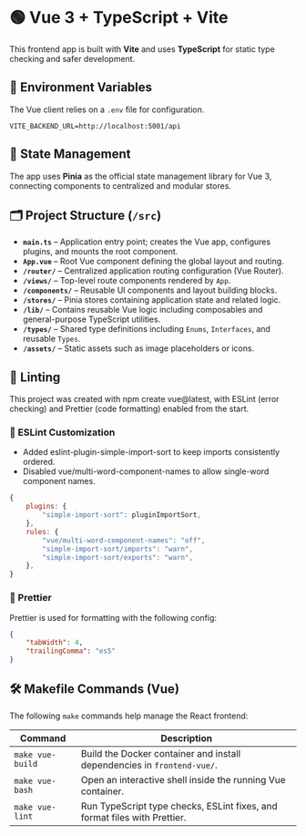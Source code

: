 # 🟢 Vue 3 + TypeScript + Vite

This frontend app is built with **Vite** and uses **TypeScript** for static type checking and safer development.

## 🔐 Environment Variables

The Vue client relies on a `.env` file for configuration.

```
VITE_BACKEND_URL=http://localhost:5001/api
```

## 🧠 State Management

The app uses **Pinia** as the official state management library for Vue 3, connecting components to centralized and modular stores.

## 🗂️ Project Structure (`/src`)

- **`main.ts`** – Application entry point; creates the Vue app, configures plugins, and mounts the root component.
- **`App.vue`** – Root Vue component defining the global layout and routing.
- **`/router/`** – Centralized application routing configuration (Vue Router).
- **`/views/`** – Top-level route components rendered by `App`.
- **`/components/`** – Reusable UI components and layout building blocks.
- **`/stores/`** – Pinia stores containing application state and related logic.
- **`/lib/`** – Contains reusable Vue logic including composables and general-purpose TypeScript utilities.
- **`/types/`** – Shared type definitions including `Enums`, `Interfaces`, and reusable `Types`.
- **`/assets/`** – Static assets such as image placeholders or icons.

## 🧹 Linting

This project was created with npm create vue@latest, with ESLint (error checking) and Prettier (code formatting) enabled from the start.

### 🔑 ESLint Customization

- Added eslint-plugin-simple-import-sort to keep imports consistently ordered.
- Disabled vue/multi-word-component-names to allow single-word component names.

```js
{
    plugins: {
        "simple-import-sort": pluginImportSort,
    },
    rules: {
        "vue/multi-word-component-names": "off",
        "simple-import-sort/imports": "warn",
        "simple-import-sort/exports": "warn",
    },
}
```

### 🎨 Prettier

Prettier is used for formatting with the following config:

```json
{
    "tabWidth": 4,
    "trailingComma": "es5"
}
```

## 🛠️ Makefile Commands (Vue)

The following `make` commands help manage the React frontend:

| Command          | Description                                                               |
| ---------------- | ------------------------------------------------------------------------- |
| `make vue-build` | Build the Docker container and install dependencies in `frontend-vue/`.   |
| `make vue-bash`  | Open an interactive shell inside the running Vue container.               |
| `make vue-lint`  | Run TypeScript type checks, ESLint fixes, and format files with Prettier. |
